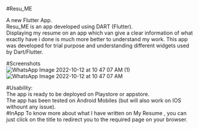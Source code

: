 #Resu_ME 

A new Flutter App.<br />
Resu_ME is an app developed using DART (Flutter). <br />
Displaying my resume on an app which van give a clear information of what exactly have i done is much more better to understand my work.
This app was developed for trial purpose and  understanding different widgets used by Dart/Flutter.

#Screenshots<br />
![WhatsApp Image 2022-10-12 at 10 47 07 AM (1)](https://user-images.githubusercontent.com/86582685/195257181-12c47153-ecde-40a3-9e07-6d727320ffa9.jpeg)<br />
![WhatsApp Image 2022-10-12 at 10 47 07 AM](https://user-images.githubusercontent.com/86582685/195257187-f458c227-86b7-4c2c-9ac7-98f8436f1d5d.jpeg)<br />

#Usability: <br />
The app is ready to be  deployed on Playstore or appstore. <br />
The app has been tested on Android Mobiles (but will also work on IOS withount any issue).<br />
#InApp
To know more about what I have written on My Resume , you can just click on the title to redirect you to the required page on your browser. <br />
